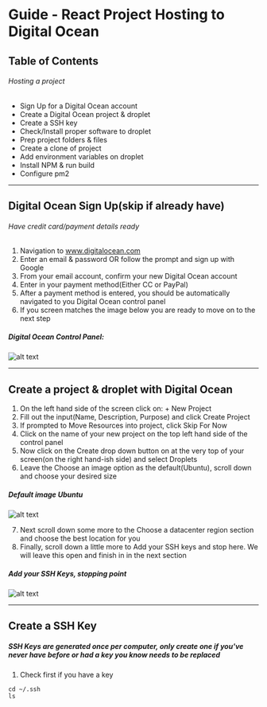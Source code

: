 # Guide - React Project Hosting to Digital Ocean

## Table of Contents
###### Hosting a project
- Sign Up for a Digital Ocean account
- Create a Digital Ocean project & droplet
- Create a SSH key
- Check/Install proper software to droplet
- Prep project folders & files
- Create a clone of project
- Add environment variables on droplet
- Install NPM & run build
- Configure pm2

***

## Digital Ocean Sign Up(skip if already have)

###### Have credit card/payment details ready

1. Navigation to www.digitalocean.com
1. Enter an email & password OR follow the prompt and sign up with Google
1. From your email account, confirm your new Digital Ocean account
1. Enter in your payment method(Either CC or PayPal)
1. After a payment method is entered, you should be automatically navigated to you Digital Ocean control panel
1. If you screen matches the image below you are ready to move on to the next step

##### Digital Ocean Control Panel:
![alt text](https://i.imgur.com/sZ6eOsL.png)

***

## Create a project & droplet with Digital Ocean

1. On the left hand side of the screen click on: + New Project
2. Fill out the input(Name, Description, Purpose) and click Create Project
3. If prompted to Move Resources into project, click Skip For Now
4. Click on the name of your new project on the top left hand side of the control panel
5. Now click on the Create drop down button on at the very top of your screen(on the right hand-ish side) and select Droplets
6. Leave the Choose an image option as the default(Ubuntu), scroll down and choose your desired size

##### Default image Ubuntu
![alt text](https://i.imgur.com/dKIQiAx.png)

7. Next scroll down some more to the Choose a datacenter region section and choose the best location for you
8. Finally, scroll down a little more to Add your SSH keys and stop here. We will leave this open and finish in in the next section

##### Add your SSH Keys, stopping point
![alt text](https://i.imgur.com/dKIQiAx.png)


***

## Create a SSH Key

##### SSH Keys are generated once per computer, only create one if you've never have before or had a key you know needs to be replaced

1. Check first if you have a key
```
cd ~/.ssh
ls
```

